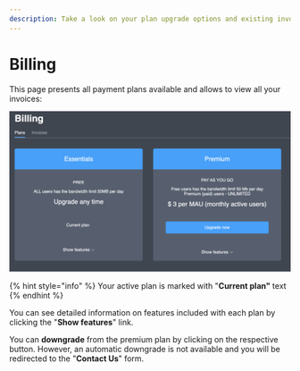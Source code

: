 ```yaml
---
description: Take a look on your plan upgrade options and existing invoices
---
```


# Billing

This page presents all payment plans available and allows to view all your invoices:

![Payment plan options page](../.gitbook/assets/screenshot-2021-06-03-at-17.16.21.png)

{% hint style="info" %}
Your active plan is marked with "**Current plan"** text
{% endhint %}

You can see detailed information on features included with each plan by clicking the "**Show features**" link.

You can **downgrade** from the premium plan by clicking on the respective button. However, an automatic downgrade is not available and you will be redirected to the "**Contact Us**" form.



